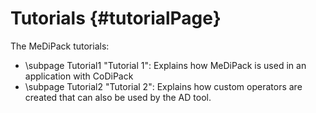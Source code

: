 Tutorials {#tutorialPage}
=======

The MeDiPack tutorials:
  - \subpage Tutorial1 "Tutorial 1": Explains how MeDiPack is used in an application with CoDiPack
  - \subpage Tutorial2 "Tutorial 2": Explains how custom operators are created that can also be used by the AD tool.
